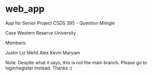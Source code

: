 # web_app

App for Senior Project CSDS 395 - Question Miingle

Case Western Reserve University

Members:

Justin
Liz
Nikhil
Alex
Kevin
Maryam

Note: Despite what it says, this is not the main branch. Please go to login/register instead. Thanks :)
